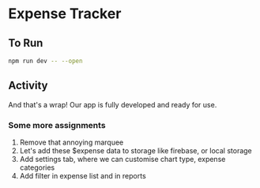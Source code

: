 # Expense Tracker


## To Run
```bash
npm run dev -- --open
```

## Activity
And that's a wrap! Our app is fully developed and ready for use.

### Some more assignments
1. Remove that annoying marquee
2. Let's add these $expense data to storage like firebase, or local storage
3. Add settings tab, where we can customise chart type, expense categories
4. Add filter in expense list and in reports

